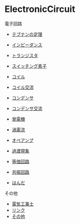 # ElectronicCircuit

電子回路

- [テブナンの定理](Thévenin'sTheorem.md)

- [インピーダンス](Impedance.md)

- [トランジスタ](Transistor.md)
- [スイッチング素子](SwitchingElement.md)
- [コイル](Inductor.md)
- [コイル交流](AC_Inductor.md)
- [コンデンサ](Capacitor.md)
- [コンデンサ交流](AC_Capacitor.md)

- [発電機](ElectricPowerGenerator.md)
- [渦電流](EddyCurrent.md)

- [オペアンプ](OperationalAmplifier.md)
- [過渡現象](TransientPhenomena.md)
- [等価回路](EquivalentCircuit.md)
- [共振回路](ResonantCircuit.md)

- [はんだ](Solder.md)


その他
- [電気工事士](Electrician.md)
- [リンク](Links.md)
- [その他](Misc.md)

